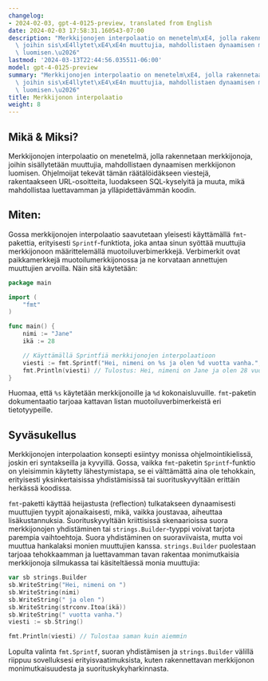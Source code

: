 ```yaml
---
changelog:
- 2024-02-03, gpt-4-0125-preview, translated from English
date: 2024-02-03 17:58:31.160543-07:00
description: "Merkkijonojen interpolaatio on menetelm\xE4, jolla rakennetaan merkkijonoja,\
  \ joihin sis\xE4llytet\xE4\xE4n muuttujia, mahdollistaen dynaamisen merkkijonon\
  \ luomisen.\u2026"
lastmod: '2024-03-13T22:44:56.035511-06:00'
model: gpt-4-0125-preview
summary: "Merkkijonojen interpolaatio on menetelm\xE4, jolla rakennetaan merkkijonoja,\
  \ joihin sis\xE4llytet\xE4\xE4n muuttujia, mahdollistaen dynaamisen merkkijonon\
  \ luomisen.\u2026"
title: Merkkijonon interpolaatio
weight: 8
---
```


## Mikä & Miksi?

Merkkijonojen interpolaatio on menetelmä, jolla rakennetaan merkkijonoja, joihin sisällytetään muuttujia, mahdollistaen dynaamisen merkkijonon luomisen. Ohjelmoijat tekevät tämän räätälöidäkseen viestejä, rakentaakseen URL-osoitteita, luodakseen SQL-kyselyitä ja muuta, mikä mahdollistaa luettavamman ja ylläpidettävämmän koodin.

## Miten:

Gossa merkkijonojen interpolaatio saavutetaan yleisesti käyttämällä `fmt`-pakettia, erityisesti `Sprintf`-funktiota, joka antaa sinun syöttää muuttujia merkkijonoon määrittelemällä muotoiluverbimerkkejä. Verbimerkit ovat paikkamerkkejä muotoilumerkkijonossa ja ne korvataan annettujen muuttujien arvoilla. Näin sitä käytetään:

```go
package main

import (
    "fmt"
)

func main() {
    nimi := "Jane"
    ikä := 28

    // Käyttämällä Sprintfiä merkkijonojen interpolaatioon
    viesti := fmt.Sprintf("Hei, nimeni on %s ja olen %d vuotta vanha.", nimi, ikä)
    fmt.Println(viesti) // Tulostus: Hei, nimeni on Jane ja olen 28 vuotta vanha.
}
```

Huomaa, että `%s` käytetään merkkijonoille ja `%d` kokonaisluvuille. `fmt`-paketin dokumentaatio tarjoaa kattavan listan muotoiluverbimerkeistä eri tietotyypeille.

## Syväsukellus

Merkkijonojen interpolaation konsepti esiintyy monissa ohjelmointikielissä, joskin eri syntakseilla ja kyvyillä. Gossa, vaikka `fmt`-paketin `Sprintf`-funktio on yleisimmin käytetty lähestymistapa, se ei välttämättä aina ole tehokkain, erityisesti yksinkertaisissa yhdistämisissä tai suorituskyvyltään erittäin herkässä koodissa.

`fmt`-paketti käyttää heijastusta (reflection) tulkatakseen dynaamisesti muuttujien tyypit ajonaikaisesti, mikä, vaikka joustavaa, aiheuttaa lisäkustannuksia. Suorituskyvyltään kriittisissä skenaarioissa suora merkkijonojen yhdistäminen tai `strings.Builder`-tyyppi voivat tarjota parempia vaihtoehtoja. Suora yhdistäminen on suoraviivaista, mutta voi muuttua hankalaksi monien muuttujien kanssa. `strings.Builder` puolestaan tarjoaa tehokkaamman ja luettavamman tavan rakentaa monimutkaisia merkkijonoja silmukassa tai käsiteltäessä monia muuttujia:

```go
var sb strings.Builder
sb.WriteString("Hei, nimeni on ")
sb.WriteString(nimi)
sb.WriteString(" ja olen ")
sb.WriteString(strconv.Itoa(ikä))
sb.WriteString(" vuotta vanha.")
viesti := sb.String()

fmt.Println(viesti) // Tulostaa saman kuin aiemmin
```

Lopulta valinta `fmt.Sprintf`, suoran yhdistämisen ja `strings.Builder` välillä riippuu sovelluksesi erityisvaatimuksista, kuten rakennettavan merkkijonon monimutkaisuudesta ja suorituskykyharkinnasta.
